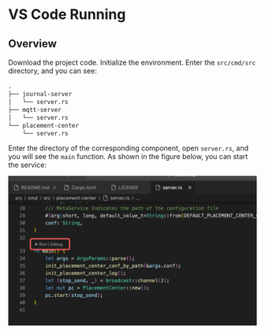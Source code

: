 # VS Code Running
## Overview
Download the project code.
Initialize the environment.
Enter the `src/cmd/src` directory, and you can see:
```
.
├── journal-server
│   └── server.rs
├── mqtt-server
│   └── server.rs
└── placement-center
    └── server.rs
```

Enter the directory of the corresponding component, open `server.rs`, and you will see the `main` function. As shown in the figure below, you can start the service:

![image](../../images/doc-image8.png)

